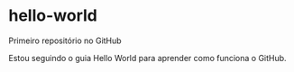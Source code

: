 # hello-world
Primeiro repositório no GitHub

Estou seguindo o guia Hello World para aprender como funciona o GitHub.
